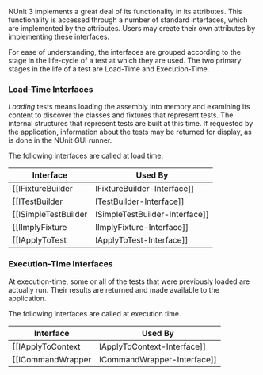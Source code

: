 NUnit 3 implements a great deal of its functionality in its attributes. This functionality is accessed through a number of standard interfaces, which are implemented by the attributes. Users may create their own attributes by implementing these interfaces. 

For ease of understanding, the interfaces are grouped according to the stage in the life-cycle of a test at which they are used. The two primary stages in the life of a test are Load-Time and Execution-Time.

### Load-Time Interfaces

_Loading_ tests means loading the assembly into memory and examining its content to discover the classes and fixtures that represent tests. The internal structures that represent tests are built at this time. If requested by the application, information about the tests may be returned for display, as is done in the NUnit GUI runner.

The following interfaces are called at load time.

| Interface              | Used By |
|------------------------|---------|
| [[IFixtureBuilder|IFixtureBuilder-Interface]]       | Attributes that know how to build a fixture from a test class
| [[ITestBuilder|ITestBuilder-Interface]]              | Attributes that know how to build one or more parameterized test cases for a method
| [[ISimpleTestBuilder|ISimpleTestBuilder-Interface]] | Attributes that know how to build a single non-parameterized test case for a method
| [[IImplyFixture|IImplyFixture-Interface]]           | Attributes used on a method to signal that the defining class should be treated as a fixture
| [[IApplyToTest|IApplyToTest-Interface]]             | Attributes that make modifications to a test immediately after it is constructed

### Execution-Time Interfaces

At execution-time, some or all of the tests that were previously loaded are actually run. Their results are returned and made available to the application.

The following interfaces are called at execution time.

| Interface              | Used By |
|------------------------|---------|
| [[IApplyToContext|IApplyToContext-Interface]] | Attributes that set up the context prior to execution
| [[ICommandWrapper|ICommandWrapper-Interface]] | Attributes that can wrap a `TestCommand` with another command 
